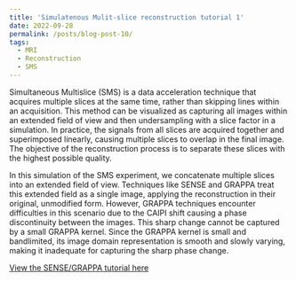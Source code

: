 ```yaml
---
title: 'Simulatenous Mulit-slice reconstruction tutorial 1'
date: 2022-09-28
permalink: /posts/blog-post-10/
tags:
  - MRI
  - Reconstruction
  - SMS
---
```



Simultaneous Multislice (SMS) is a data acceleration technique that acquires multiple slices at the same time, rather than skipping lines within an acquisition. This method can be visualized as capturing all images within an extended field of view and then undersampling with a slice factor in a simulation. In practice, the signals from all slices are acquired together and superimposed linearly, causing multiple slices to overlap in the final image. The objective of the reconstruction process is to separate these slices with the highest possible quality.

In this simulation of the SMS experiment, we concatenate multiple slices into an extended field of view. Techniques like SENSE and GRAPPA treat this extended field as a single image, applying the reconstruction in their original, unmodified form. However, GRAPPA techniques encounter difficulties in this scenario due to the CAIPI shift causing a phase discontinuity between the images. This sharp change cannot be captured by a small GRAPPA kernel. Since the GRAPPA kernel is small and bandlimited, its image domain representation is smooth and slowly varying, making it inadequate for capturing the sharp phase change.


[View the SENSE/GRAPPA tutorial here](https://zimuhuo.github.io/posts/notebooks/SenseGrappa.html)
